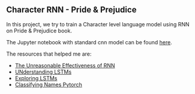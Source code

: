 ## Character RNN - Pride & Prejudice

In this project, we try to train a Character level language model using RNN on Pride & Prejudice book.

The Jupyter notebook with standard cnn model can be found [here](https://github.com/abishekarun/Character-RNN/Character-RNN.ipynb).

The resources that helped me are:

+ [The Unreasonable Effectiveness of RNN](http://karpathy.github.io/2015/05/21/rnn-effectiveness/)
+ [UNderstanding LSTMs](http://colah.github.io/posts/2015-08-Understanding-LSTMs/)
+ [Exploring LSTMs](http://blog.echen.me/2017/05/30/exploring-lstms/)
+ [Classifying Names Pytorch](http://pytorch.org/tutorials/intermediate/char_rnn_classification_tutorial.html)
